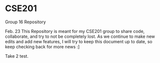 # CSE201
Group 16 Repository

Feb. 23
This Repository is meant for my CSE201 group to share code, collaborate,
and try to not be completely lost.
As we continue to make new edits and add new features, I will try to keep
this document up to date, so keep checking back for more news :]

Take 2 test.
